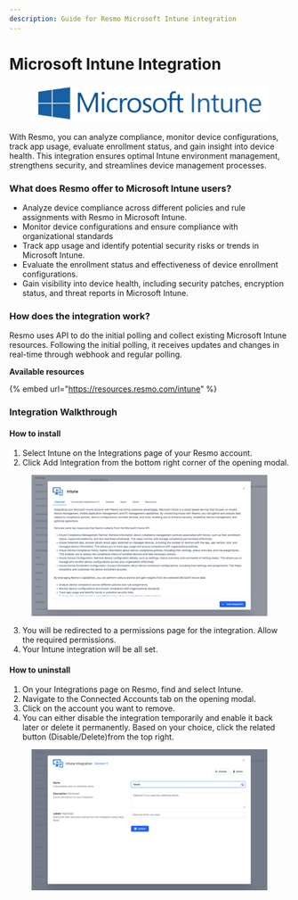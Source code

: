 ```yaml
---
description: Guide for Resmo Microsoft Intune integration
---
```


# Microsoft Intune Integration



<figure><img src="../.gitbook/assets/microsoft-intune.png" alt=""><figcaption></figcaption></figure>

With Resmo,  you can analyze compliance, monitor device configurations, track app usage, evaluate enrollment status, and gain insight into device health. This integration ensures optimal Intune environment management, strengthens security, and streamlines device management processes.

### What does Resmo offer to Microsoft Intune users?

* Analyze device compliance across different policies and rule assignments with Resmo in Microsoft Intune.&#x20;
* Monitor device configurations and ensure compliance with organizational standards
* Track app usage and identify potential security risks or trends in Microsoft Intune.&#x20;
* Evaluate the enrollment status and effectiveness of device enrollment configurations.
* Gain visibility into device health, including security patches, encryption status, and threat reports in Microsoft Intune.

### How does the integration work?

Resmo uses API to do the initial polling and collect existing Microsoft Intune resources. Following the initial polling, it receives updates and changes in real-time through webhook and regular polling.

**Available resources**

{% embed url="https://resources.resmo.com/intune" %}

### Integration Walkthrough

#### How to install

1. Select Intune on the Integrations page of your Resmo account.
2. Click Add Integration from the bottom right corner of the opening modal.

<figure><img src="../.gitbook/assets/add-intune.png" alt=""><figcaption></figcaption></figure>

3. You will be redirected to a permissions page for the integration. Allow the required permissions.
4. Your Intune integration will be all set.

#### How to uninstall

1. On your Integrations page on Resmo, find and select Intune.&#x20;
2. Navigate to the Connected Accounts tab on the opening modal.&#x20;
3. Click on the account you want to remove.&#x20;
4. You can either disable the integration temporarily and enable it back later or delete it permanently. Based on your choice, click the related button (Disable/Delete)from the top right.

<figure><img src="../.gitbook/assets/disable-intune.png" alt=""><figcaption></figcaption></figure>
